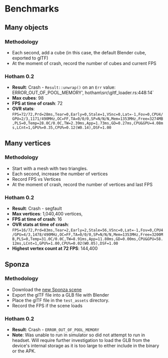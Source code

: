 # Benchmarks

## Many objects
### Methodology
- Each second, add a cube (in this case, the default Blender cube, exported to glTF)
- At the moment of crash, record the number of cubes and current FPS

### Hotham 0.2
- **Result**: Crash - `Result::unwrap()` on an `Err` value: ERROR_OUT_OF_POOL_MEMORY', hotham\src\gltf_loader.rs:448:14`
- **Max cubes**: 98
- **FPS at time of crash**: 72
- **OVR stats**: `FPS=72/72,Prd=28ms,Tear=0,Early=0,Stale=1,VSnc=0,Lat=-1,Fov=0,CPU4/GPU=2/3,1171/490MHz,OC=FF,TA=0/0/0,SP=N/N/N,Mem=1353MHz,Free=3274MB,PLS=0,Temp=28.0C/0.0C,TW=2.39ms,App=1.73ms,GD=0.27ms,CPU&GPU=4.08ms,LCnt=1,GPU%=0.35,CPU%=0.12(W0.14),DSF=1.00`

## Many vertices
### Methodology
- Start with a mesh with two triangles.
- Each second, increase the number of vertices
- Record FPS vs Vertices
- At the moment of crash, record the number of vertices and last FPS

### Hotham 0.2
- **Result**: Crash - segfault
- **Max vertices**: 1,040,400 vertices, 
- **FPS at time of crash**: 16
- **OVR stats at time of crash**: `FPS=16/72,Prd=83ms,Tear=2,Early=2,Stale=56,VSnc=0,Lat=-1,Fov=0,CPU4/GPU=4/3,1478/490MHz,OC=FF,TA=0/0/0,SP=N/N/N,Mem=1353MHz,Free=3200MB,PLS=0,Temp=31.0C/0.0C,TW=8.91ms,App=11.80ms,GD=0.00ms,CPU&GPU=58.12ms,LCnt=1,GPU%=1.00,CPU%=0.02(W0.05),DSF=1.00`
- **Highest vertex count at 72 FPS**: 144,400

## Sponza
### Methodology
- Download the [new Sponza scene](https://www.intel.com/content/www/us/en/developer/topic-technology/graphics-research/samples.html)
- Export the glTF file into a GLB file with Blender
- Place the glTF file in the `test_assets` directory.
- Record the FPS if the scene loads

### Hotham 0.2
- **Result**: Crash - `ERROR_OUT_OF_POOL_MEMORY`
- **Note**: Was unable to run in simulator so did not attempt to run in headset. Will require further investigation to load the GLB from the device's internal storage as it is too large to either include in the binary or the APK.